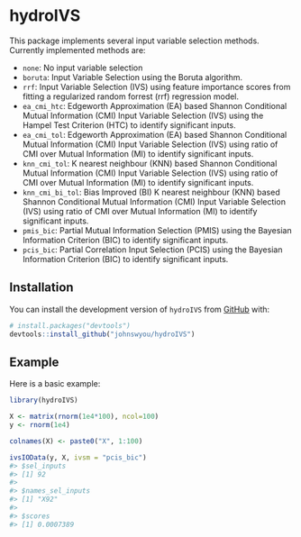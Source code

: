
<!-- README.md is generated from README.Rmd. Please edit that file -->

# hydroIVS

<!-- badges: start -->
<!-- badges: end -->

This package implements several input variable selection methods.
Currently implemented methods are:

- `none`: No input variable selection
- `boruta`: Input Variable Selection using the Boruta algorithm.
- `rrf`: Input Variable Selection (IVS) using feature importance scores
  from fitting a regularized random forrest (rrf) regression model.
- `ea_cmi_htc`: Edgeworth Approximation (EA) based Shannon Conditional
  Mutual Information (CMI) Input Variable Selection (IVS) using the
  Hampel Test Criterion (HTC) to identify significant inputs.
- `ea_cmi_tol`: Edgeworth Approximation (EA) based Shannon Conditional
  Mutual Information (CMI) Input Variable Selection (IVS) using ratio of
  CMI over Mutual Information (MI) to identify significant inputs.
- `knn_cmi_tol`: K nearest neighbour (KNN) based Shannon Conditional
  Mutual Information (CMI) Input Variable Selection (IVS) using ratio of
  CMI over Mutual Information (MI) to identify significant inputs.
- `knn_cmi_bi_tol`: Bias Improved (BI) K nearest neighbour (KNN) based
  Shannon Conditional Mutual Information (CMI) Input Variable Selection
  (IVS) using ratio of CMI over Mutual Information (MI) to identify
  significant inputs.
- `pmis_bic`: Partial Mutual Information Selection (PMIS) using the
  Bayesian Information Criterion (BIC) to identify significant inputs.
- `pcis_bic`: Partial Correlation Input Selection (PCIS) using the
  Bayesian Information Criterion (BIC) to identify significant inputs.

## Installation

You can install the development version of `hydroIVS` from
[GitHub](https://github.com/) with:

``` r
# install.packages("devtools")
devtools::install_github("johnswyou/hydroIVS")
```

## Example

Here is a basic example:

``` r
library(hydroIVS)

X <- matrix(rnorm(1e4*100), ncol=100)
y <- rnorm(1e4)

colnames(X) <- paste0("X", 1:100)

ivsIOData(y, X, ivsm = "pcis_bic")
#> $sel_inputs
#> [1] 92
#> 
#> $names_sel_inputs
#> [1] "X92"
#> 
#> $scores
#> [1] 0.0007389
```
